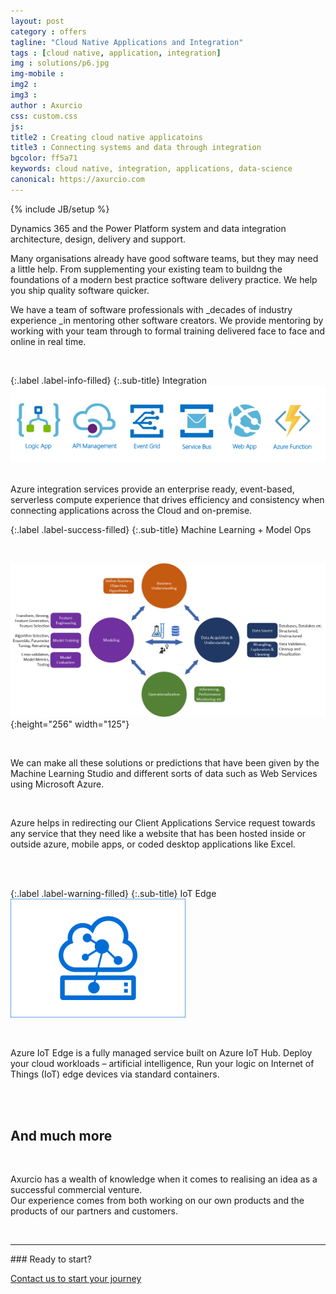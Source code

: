 ```yaml
---
layout: post
category : offers
tagline: "Cloud Native Applications and Integration"
tags : [cloud native, application, integration]
img : solutions/p6.jpg
img-mobile : 
img2 : 
img3 : 
author : Axurcio
css: custom.css
js: 
title2 : Creating cloud native applicatoins
title3 : Connecting systems and data through integration
bgcolor: ff5a71
keywords: cloud native, integration, applications, data-science
canonical: https://axurcio.com
---
```

{% include JB/setup %}

Dynamics 365 and the Power Platform system and data integration architecture, design, delivery and support.

<!--more-->
Many organisations already have good software teams, but they may need a little help. From supplementing your existing team to buildng the foundations of a modern best practice software delivery practice. We help you ship quality software quicker.

We have a team of software professionals with _decades of industry experience _in mentoring other software creators. We provide mentoring by working with your team through to formal training delivered face to face and online in real time.

<br />

{:.label .label-info-filled}
{:.sub-title}
Integration    
![image](/assets/images/solutions/azure_integration_services.png) 

<br /> 
Azure integration services provide an enterprise ready, event-based, serverless compute experience that drives efficiency and consistency when connecting applications across the Cloud and on-premise.  
<br />

{:.label .label-success-filled}
{:.sub-title}
Machine Learning + Model Ops  

<br />     

![image](/assets/images/solutions/automated-machine-learning.png){:height="256" width="125"}

<br />     

 We can make all these solutions or predictions that have been given by the Machine Learning Studio and different sorts of data such as Web Services using Microsoft Azure. 
 
<br />     

 Azure helps in redirecting our Client Applications Service request towards any service that they need like a website that has been hosted inside or outside azure, mobile apps, or coded desktop applications like Excel.

<br />     
<br />     

{:.label .label-warning-filled}
{:.sub-title}
IoT Edge        
![image](/assets/images/solutions/iot.png)

<br />     

Azure IoT Edge is a fully managed service built on Azure IoT Hub. Deploy your cloud workloads – artificial intelligence, Run your logic on Internet of Things (IoT) edge devices via standard containers.

<br />     
<br />     


## And much more

<br />     

Axurcio has a wealth of knowledge when it comes to realising an idea as a successful commercial venture.  
Our experience comes from both working on our own products and the products of our partners and customers.  

<br />     

<hr />
### Ready to start?  

[Contact us to start your journey](/contact)